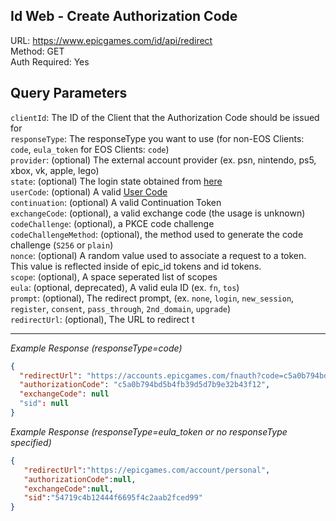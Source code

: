 ## Id Web - Create Authorization Code

URL: https://www.epicgames.com/id/api/redirect \
Method: GET \
Auth Required: Yes

## Query Parameters

`clientId`: The ID of the Client that the Authorization Code should be issued for <br/>
`responseType`: The responseType you want to use (for non-EOS Clients: `code`, `eula_token` for EOS Clients: `code`) <br/>
`provider`: (optional) The external account provider (ex. psn, nintendo, ps5, xbox, vk, apple, lego) <br/>
`state`: (optional) The login state obtained from [here](../CreateOAuthState.md) <br/>
`userCode`: (optional) A valid [User Code](../../../AccountService/Authentication/DeviceCode/Create.md) <br/>
`continuation`: (optional) A valid Continuation Token <br/>
`exchangeCode`: (optional), a valid exchange code (the usage is unknown) <br/>
`codeChallenge`: (optional), a PKCE code challenge <br/>
`codeChallengeMethod`: (optional), the method used to generate the code challenge (`S256` or `plain`) <br/>
`nonce`: (optional) A random value used to associate a request to a token. This value is reflected inside of epic_id tokens and id tokens. <br/>
`scope`: (optional), A space seperated list of scopes <br/>
`eula`: (optional, deprecated), A valid eula ID (ex. `fn`, `tos`) <br/>
`prompt`: (optional), The redirect prompt, (ex. `none`, `login`, `new_session`, `register`, `consent`, `pass_through`, `2nd_domain`, `upgrade`)  <br/>
`redirectUrl`: (optional), The URL to redirect t

---

_Example Response (responseType=code)_

```json
{
  "redirectUrl": "https://accounts.epicgames.com/fnauth?code=c5a0b794bd5b4fb39d5d7b9e32b43f12",
  "authorizationCode": "c5a0b794bd5b4fb39d5d7b9e32b43f12",
  "exchangeCode": null
  "sid": null
}
```
_Example Response (responseType=eula_token or no responseType specified)_

```json
{
   "redirectUrl":"https://epicgames.com/account/personal",
   "authorizationCode":null,
   "exchangeCode":null,
   "sid":"54719c4b12444f6695f4c2aab2fced99"
}
```
